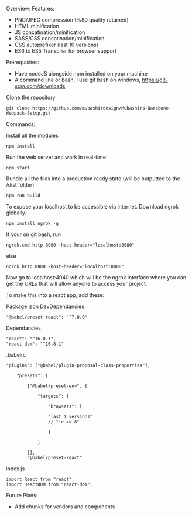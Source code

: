 Overview:
Features:
- PNG/JPEG compression (%80 quality retained)
- HTML minification
- JS concatination/minification
- SASS/CSS concatination/minification
- CSS autoprefixer (last 10 versions)
- ES6 to ES5 Transpiler for browser support

Prerequisites:
- Have nodeJS alongside npm installed on your machine
- A command line or bash, I use git bash on windows, https://git-scm.com/downloads


Clone the repository

```
git clone https://github.com/mubashirdesign/Mubashirs-Barebone-Webpack-Setup.git
```

Commands:

Install all the modules
```
npm install
```

Run the web server and work in real-time
```
npm start
```

Bundle all the files into a production ready state (will be outputted to the /dist folder)
```
npm run build
```

To expose your localhost to be accessible via internet. Download ngrok globally.
```
npm install ngrok -g
```

If your on git bash, run 
```
ngrok.cmd http 8080 -host-header="localhost:8080"
```
else 
```
ngrok http 8080 -host-header="localhost:8080"
```

Now go to localhost:4040 which will be the ngrok interface where you can get the URLs that will allow anyone to access your project.



To make this into a react app, add these:

Package.json
DevDependancies
```
"@babel/preset-react": "^7.0.0"
```
Dependancies
```
"react": "^16.8.1",
"react-dom": "^16.8.1"
```


.babelrc
```
"plugins": ["@babel/plugin-proposal-class-properties"],

    "presets": [

        ["@babel/preset-env", {

            "targets": {

                "browsers": [

                "last 1 versions"
                // "ie >= 8"

                ]

            }

        }],
        "@babel/preset-react"
```
index.js
```
import React from "react";
import ReactDOM from "react-dom";
```


Future Plans:
- Add chunks for vendors and components
